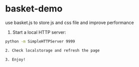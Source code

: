 # basket-demo
use basket.js to store js and css file and improve performance

1. Start a local HTTP server:
```bash
python -m SimpleHTTPServer 9999

2. Check localstorage and refresh the page

3. Enjoy!
